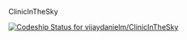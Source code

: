ClinicInTheSky 



[ ![Codeship Status for vijaydanielm/ClinicInTheSky](https://codeship.io/projects/b2cf88c0-20ae-0132-f9a9-1e8545c2d258/status)](https://codeship.io/projects/36036)
